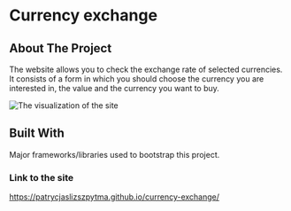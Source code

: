 # Currency exchange

## About The Project
The website allows you to check the exchange rate of selected currencies.
It consists of a form in which you should choose the currency you are interested in, the value and the currency you want to buy.

![The visualization of the site](/desktop/cantor_exchange.jpg?raw=true "Site View")

## Built With
Major frameworks/libraries used to bootstrap this project. 

### Link to the site
https://patrycjaslizszpytma.github.io/currency-exchange/

